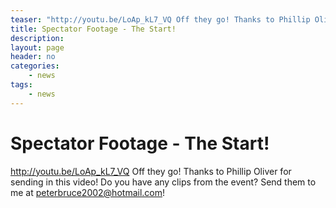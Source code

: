 ```yaml
---
teaser: "http://youtu.be/LoAp_kL7_VQ Off they go! Thanks to Phillip Oliver for sending in this video! Do you have any clips from the event? Send them to me at peterbruce2002@hotmail.com!"
title: Spectator Footage - The Start!
description: 
layout: page
header: no
categories:
    - news
tags:
    - news
---
```



# Spectator Footage - The Start!

http://youtu.be/LoAp_kL7_VQ Off they go! Thanks to Phillip Oliver for sending in this video! Do you have any clips from the event? Send them to me at peterbruce2002@hotmail.com!
